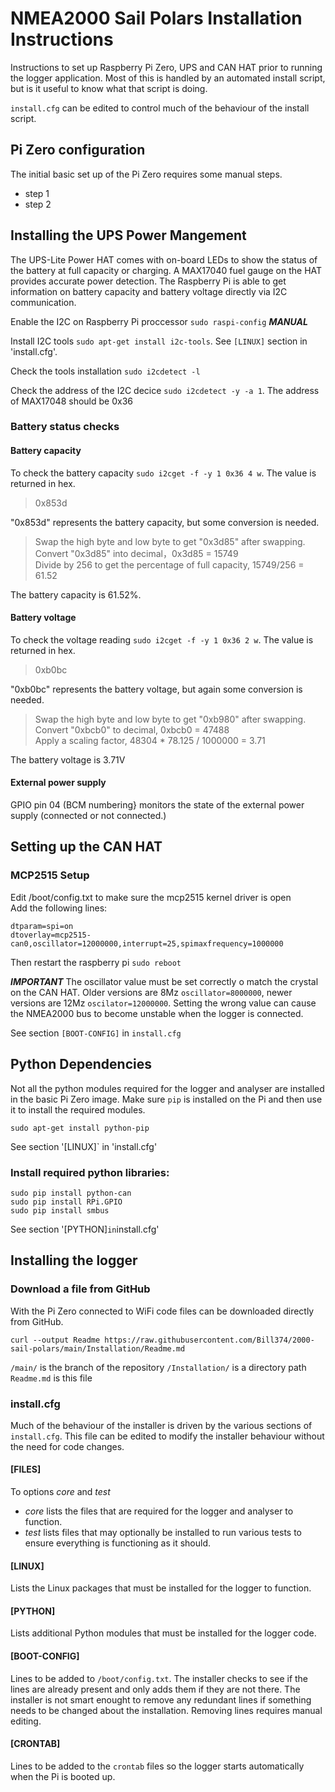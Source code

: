 # NMEA2000 Sail Polars Installation Instructions

Instructions to set up Raspberry Pi Zero, UPS and CAN HAT prior to running the logger application.  Most of this is handled by an automated install script, but is it useful to know what that script is doing.

`install.cfg` can be edited to control much of the behaviour of the install script.

## Pi Zero configuration

The initial basic set up of the Pi Zero requires some manual steps.
* step 1
* step 2

## Installing the UPS Power Mangement

The UPS-Lite Power HAT comes with on-board LEDs to show the status of the battery at full capacity or charging.  A MAX17040 fuel gauge on the HAT provides accurate power detection.  The Raspberry Pi is able to get information on battery capacity and battery voltage directly via I2C communication. 

Enable the I2C on Raspberry Pi proccessor `sudo raspi-config` **_MANUAL_**

Install I2C tools `sudo apt-get install i2c-tools`. See `[LINUX]` section in 'install.cfg'.

Check the tools installation `sudo i2cdetect -l`

Check the address of the I2C decice `sudo i2cdetect -y -a 1`. The address of MAX17048 should be 0x36

### Battery status checks

#### Battery capacity

To check the battery capacity `sudo i2cget -f -y 1 0x36 4 w`. The value is returned in hex.

> 0x853d

"0x853d" represents the battery capacity, but some conversion is needed.

> Swap the high byte and low byte to get "0x3d85" after swapping. <br>
> Convert "0x3d85" into decimal，0x3d85 = 15749 <br>
> Divide by 256 to get the percentage of full capacity, 15749/256 = 61.52 <br>

The battery capacity is 61.52%.

#### Battery voltage

To check the voltage reading `sudo i2cget -f -y 1 0x36 2 w`.  The value is returned in hex.

> 0xb0bc

"0xb0bc" represents the battery voltage, but again some conversion is needed. 

> Swap the high byte and low byte to get "0xb980" after swapping. <br>
> Convert "0xbcb0" to decimal, 0xbcb0 = 47488 <br>
> Apply a scaling factor, 48304 * 78.125 / 1000000 = 3.71 <br>

The battery voltage is 3.71V

#### External power supply

GPIO pin 04 (BCM numbering} monitors the state of the external power supply (connected or not connected.)
 
## Setting up the CAN HAT

### MCP2515 Setup
Edit /boot/config.txt to make sure the mcp2515 kernel driver is open <br>
Add the following lines: 
```
dtparam=spi=on
dtoverlay=mcp2515-can0,oscillator=12000000,interrupt=25,spimaxfrequency=1000000
```
Then restart the raspberry pi `sudo reboot`

**_IMPORTANT_** The oscillator value must be set correctly o match the crystal on the CAN HAT.  Older versions are 8Mz `oscillator=8000000`, newer versions are 12Mz `oscilator=12000000`. Setting the wrong value can cause the NMEA2000 bus to become unstable when the logger is connected.

See section `[BOOT-CONFIG]` in `install.cfg`

## Python Dependencies

Not all the python modules required for the logger and analyser are installed in the basic Pi Zero image.  Make sure `pip` is installed on the Pi and then use it to install the required modules.

```
sudo apt-get install python-pip
```

See section '[LINUX]` in 'install.cfg'

### Install required python libraries:

```
sudo pip install python-can
sudo pip install RPi.GPIO
sudo pip install smbus
```

See section '[PYTHON]` in `install.cfg'

## Installing the logger

### Download a file from GitHub

With the Pi Zero connected to WiFi code files can be downloaded directly from GitHub.
```
curl --output Readme https://raw.githubusercontent.com/Bill374/2000-sail-polars/main/Installation/Readme.md
```

`/main/` is the branch of the repository
`/Installation/` is a directory path
`Readme.md` is this file

### install.cfg

Much of the behaviour of the installer is driven by the various sections of `install.cfg`.  This file can be edited to modify the installer behaviour without the need for code changes.

#### [FILES]
To options *core* and *test*
* _core_ lists the files that are required for the logger and analyser to function.
* _test_ lists files that may optionally be installed to run various tests to ensure everything is functioning as it should.

#### [LINUX]
Lists the Linux packages that must be installed for the logger to function.

#### [PYTHON]
Lists additional Python modules that must be installed for the logger code.

#### [BOOT-CONFIG]
Lines to be added to `/boot/config.txt`.  The installer checks to see if the lines are already present and only adds them if they are not there.  The installer is not smart enought to remove any redundant lines if something needs to be changed about the installation.  Removing lines requires manual editing.

#### [CRONTAB]
Lines to be added to the `crontab` files so the logger starts automatically when the Pi is booted up.
